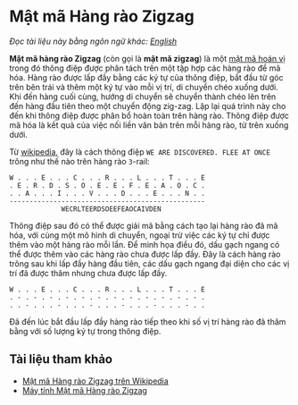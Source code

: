 # Mật mã Hàng rào Zigzag

_Đọc tài liệu này bằng ngôn ngữ khác:_
[_English_](README.en-EN.md)

**Mật mã hàng rào Zigzag** (còn gọi là **mật mã zigzag**) là một [mật mã hoán vị](https://en.wikipedia.org/wiki/Transposition_cipher) trong đó thông điệp được phân tách trên một tập hợp các hàng rào để mã hóa. Hàng rào được lấp đầy bằng các ký tự của thông điệp, bắt đầu từ góc trên bên trái và thêm một ký tự vào mỗi vị trí, di chuyển chéo xuống dưới. Khi đến hàng cuối cùng, hướng di chuyển sẽ chuyển thành chéo lên trên đến hàng đầu tiên theo một chuyển động zig-zag. Lặp lại quá trình này cho đến khi thông điệp được phân bổ hoàn toàn trên hàng rào. Thông điệp được mã hóa là kết quả của việc nối liền văn bản trên mỗi hàng rào, từ trên xuống dưới.

Từ [wikipedia](https://en.wikipedia.org/wiki/Rail_fence_cipher), đây là cách thông điệp `WE ARE DISCOVERED. FLEE AT ONCE` trông như thế nào trên hàng rào `3`-rail:

```
W . . . E . . . C . . . R . . . L . . . T . . . E
. E . R . D . S . O . E . E . F . E . A . O . C .
. . A . . . I . . . V . . . D . . . E . . . N . .
-------------------------------------------------
             WECRLTEERDSOEEFEAOCAIVDEN
```

Thông điệp sau đó có thể được giải mã bằng cách tạo lại hàng rào đã mã hóa, với cùng một mô hình di chuyển, ngoại trừ việc các ký tự chỉ được thêm vào một hàng rào mỗi lần. Để minh họa điều đó, dấu gạch ngang có thể được thêm vào các hàng rào chưa được lấp đầy. Đây là cách hàng rào trông sau khi lấp đầy hàng đầu tiên, các dấu gạch ngang đại diện cho các vị trí đã được thăm nhưng chưa được lấp đầy.

```
W . . . E . . . C . . . R . . . L . . . T . . . E
. - . - . - . - . - . - . - . - . - . - . - . - .
. . - . . . - . . . - . . . - . . . - . . . - . .
```

Đã đến lúc bắt đầu lấp đầy hàng rào tiếp theo khi số vị trí hàng rào đã thăm bằng với số lượng ký tự trong thông điệp.

## Tài liệu tham khảo

- [Mật mã Hàng rào Zigzag trên Wikipedia](https://en.wikipedia.org/wiki/Rail_fence_cipher)
- [Máy tính Mật mã Hàng rào Zigzag](https://crypto.interactive-maths.com/rail-fence-cipher.html)
